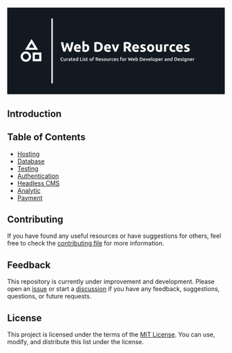 ![Web Dev Resources](./banner.png)

## Introduction

## Table of Contents

-  [Hosting](#-hosting)
-  [Database](#-database)
-  [Testing](#-testing)
-  [Authentication](#-authentication)
-  [Headless CMS](#-headless-cms)
-  [Analytic](#-analytic)
-  [Payment](#-payment)

## Contributing

If you have found any useful resources or have suggestions for others,
feel free to check the [contributing file](https://github.com/syahrizaldev/webdev-resources/contributing.md)
for more information.

## Feedback

This repository is currently under improvement and development.
Please open an [issue](https://github.com/syahrizaldev/webdev-resources/issues)
or start a [discussion](https://github.com/syahrizaldev/webdev-resources/discussions)
if you have any feedback, suggestions, questions, or future requests.

## License

This project is licensed under the terms of the [MIT License](./license).
You can use, modify, and distribute this list under the license.
